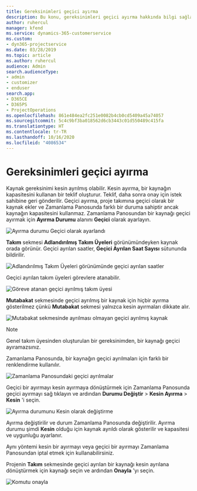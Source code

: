 ```yaml
---
title: Gereksinimleri geçici ayırma
description: Bu konu, gereksinimleri geçici ayırma hakkında bilgi sağlar.
author: ruhercul
manager: kfend
ms.service: dynamics-365-customerservice
ms.custom:
- dyn365-projectservice
ms.date: 03/28/2019
ms.topic: article
ms.author: ruhercul
audience: Admin
search.audienceType:
- admin
- customizer
- enduser
search.app:
- D365CE
- D365PS
- ProjectOperations
ms.openlocfilehash: 861e484ea2fc251e0082b4cb0cd5409a45a74057
ms.sourcegitcommit: 5c4c9bf3ba018562d6cb3443c01d550489c415fa
ms.translationtype: HT
ms.contentlocale: tr-TR
ms.lasthandoff: 10/16/2020
ms.locfileid: "4086534"
---
```

# <a name="soft-book-requirements"></a>Gereksinimleri geçici ayırma

Kaynak gereksinimi kesin ayrılmış olabilir. Kesin ayırma, bir kaynağın kapasitesini kullanan bir teklif oluşturur. Teklif, daha sonra onay için istek sahibine geri gönderilir. Geçici ayırma, proje takımına geçici olarak bir kaynak ekler ve Zamanlama Panosunda farklı bir duruma sahiptir ancak kaynağın kapasitesini kullanmaz. Zamanlama Panosundan bir kaynağı geçici ayırmak için **Ayırma Durumu** alanını **Geçici** olarak ayarlayın.

![Ayırma durumu Geçici olarak ayarlandı](media/Resource-Management-image77.png)

**Takım** sekmesi **Adlandırılmış Takım Üyeleri** görünümündeyken kaynak orada görünür. Geçici ayrılan saatler, **Geçici Ayrılan Saat Sayısı** sütununda bildirilir.

![Adlandırılmış Takım Üyeleri görünümünde geçici ayrılan saatler](media/Resource-Management-image78.png)

Geçici ayrılan takım üyeleri görevlere atanabilir.

![Göreve atanan geçici ayrılmış takım üyesi](media/Resource-Management-image79.png)

**Mutabakat** sekmesinde geçici ayrılmış bir kaynak için hiçbir ayırma gösterilmez çünkü **Mutabakat** sekmesi yalnızca kesin ayırmaları dikkate alır.

![Mutabakat sekmesinde ayrılması olmayan geçici ayrılmış kaynak](media/Resource-Management-image80.png)

> [!NOTE]
> Genel takım üyesinden oluşturulan bir gereksinimden, bir kaynağı geçici ayıramazsınız.

Zamanlama Panosunda, bir kaynağın geçici ayrılmaları için farklı bir renklendirme kullanılır.

![Zamanlama Panosundaki geçici ayrılmalar](media/Resource-Management-image81.png)

Geçici bir ayırmayı kesin ayırmaya dönüştürmek için Zamanlama Panosunda geçici ayırmayı sağ tıklayın ve ardından **Durumu Değiştir** \> **Kesin Ayırma** \> **Kesin** 'i seçin.

![Ayırma durumunu Kesin olarak değiştirme](media/Resource-Management-image82.png)

Ayırma değiştirilir ve durum Zamanlama Panosunda değiştirilir. Ayırma durumu şimdi **Kesin** olduğu için kaynak ayrıldı olarak gösterilir ve kapasitesi ve uygunluğu ayarlanır.

Aynı yöntemi kesin bir ayırmayı veya geçici bir ayırmayı Zamanlama Panosundan iptal etmek için kullanabilirsiniz.

Projenin **Takım** sekmesinde geçici ayrılan bir kaynağı kesin ayrılana dönüştürmek için kaynağı seçin ve ardından **Onayla** 'yı seçin.

![Komutu onayla](media/Resource-Management-image83.png)
